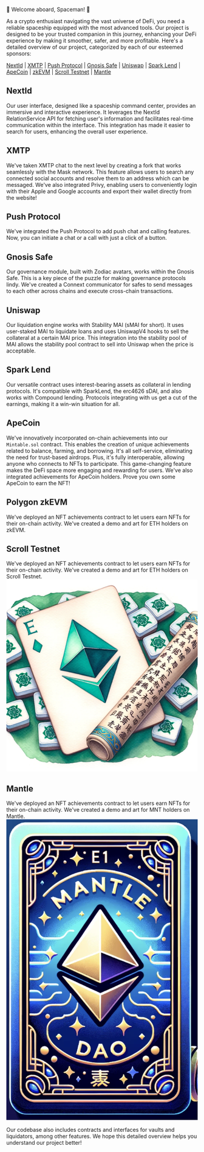 🚀 Welcome aboard, Spaceman! 🚀

As a crypto enthusiast navigating the vast universe of DeFi, you need a reliable spaceship equipped with the most advanced tools. Our project is designed to be your trusted companion in this journey, enhancing your DeFi experience by making it smoother, safer, and more profitable. Here's a detailed overview of our project, categorized by each of our esteemed sponsors:

[NextId](#nextid) | [XMTP](#xmtp) | [Push Protocol](#push-protocol) | [Gnosis Safe](#gnosis-safe) | [Uniswap](#uniswap) | [Spark Lend](#spark-lend) | [ApeCoin](#apecoin) | [zkEVM](#zkevm) | [Scroll Testnet](#scroll-testnet) | [Mantle](#mantle)

## NextId
Our user interface, designed like a spaceship command center, provides an immersive and interactive experience. It leverages the NextId RelationService API for fetching user's information and facilitates real-time communication within the interface. This integration has made it easier to search for users, enhancing the overall user experience.

## XMTP
We've taken XMTP chat to the next level by creating a fork that works seamlessly with the Mask network. This feature allows users to search any connected social accounts and resolve them to an address which can be messaged. We've also integrated Privy, enabling users to conveniently login with their Apple and Google accounts and export their wallet directly from the website!

## Push Protocol
We've integrated the Push Protocol to add push chat and calling features. Now, you can initiate a chat or a call with just a click of a button.

## Gnosis Safe
Our governance module, built with Zodiac avatars, works within the Gnosis Safe. This is a key piece of the puzzle for making governance protocols lindy. We've created a Connext communicator for safes to send messages to each other across chains and execute cross-chain transactions.

## Uniswap
Our liquidation engine works with Stability MAI (sMAI for short). It uses user-staked MAI to liquidate loans and uses UniswapV4 hooks to sell the collateral at a certain MAI price. This integration into the stability pool of MAI allows the stability pool contract to sell into Uniswap when the price is acceptable.

## Spark Lend
Our versatile contract uses interest-bearing assets as collateral in lending protocols. It's compatible with SparkLend, the erc4626 sDAI, and also works with Compound lending. Protocols integrating with us get a cut of the earnings, making it a win-win situation for all.

## ApeCoin
We've innovatively incorporated on-chain achievements into our `Mintable.sol` contract. This enables the creation of unique achievements related to balance, farming, and borrowing. It's all self-service, eliminating the need for trust-based airdrops. Plus, it's fully interoperable, allowing anyone who connects to NFTs to participate. This game-changing feature makes the DeFi space more engaging and rewarding for users. We've also integrated achievements for ApeCoin holders. Prove you own some ApeCoin to earn the NFT!

## Polygon zkEVM
We've deployed an NFT achievements contract to let users earn NFTs for their on-chain activity. We've created a demo and art for ETH holders on zkEVM.

## Scroll Testnet
We've deployed an NFT achievements contract to let users earn NFTs for their on-chain activity. We've created a demo and art for ETH holders on Scroll Testnet.
![Scroll Testnet ETH Holders](images/scroll_eth.webp)

## Mantle
We've deployed an NFT achievements contract to let users earn NFTs for their on-chain activity. We've created a demo and art for MNT holders on Mantle.
![Mantle MNT Holders](images/mantle_holders.png)

Our codebase also includes contracts and interfaces for vaults and liquidators, among other features. We hope this detailed overview helps you understand our project better!

